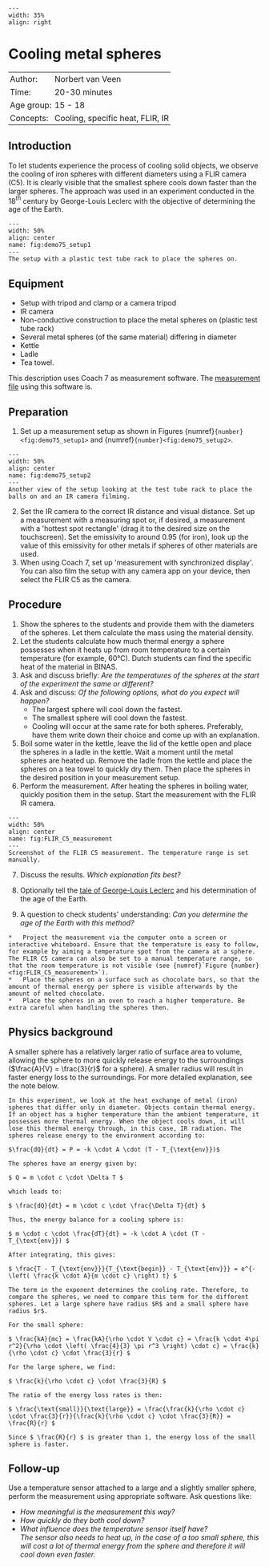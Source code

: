 ```{figure} ../../figures/checked.png
---
width: 35%
align: right
```

# Cooling metal spheres

<table style="width: 100%; border-collapse: collapse; border: none;">
    <tr style="background-color: var(--background-color);">  
        <td style="text-align: left; padding: 3px; border: none; color: var(--text-color)">Author:</td>
        <td style="text-align: left; padding: 3px; border: none; color: var(--text-color)">Norbert van Veen</td>
    </tr>
    <tr style="background-color: var(--background-color);"> 
        <td style="text-align: left; padding: 3px; border: none; color: var(--text-color)">Time:</td>
        <td style="text-align: left; padding: 3px; border: none; color: var(--text-color)">20-30 minutes</td>
    </tr>
    <tr style="background-color: var(--background-color);"> 
        <td style="text-align: left; padding: 3px; border: none; color: var(--text-color)">Age group:</td>
        <td style="text-align: left; padding: 3px; border: none; color: var(--text-color)">15 - 18</td>
    </tr>
    <tr style="background-color: var(--background-color);"> 
        <td style="text-align: left; padding: 3px; border: none; color: var(--text-color)">Concepts:</td>
        <td style="text-align: left; padding: 3px; border: none; color: var(--text-color)">Cooling, specific heat, FLIR, IR</td>
    </tr>
</table>

## Introduction
To let students experience the process of cooling solid objects, we observe the cooling of iron spheres with different diameters using a FLIR camera (C5). It is clearly visible that the smallest sphere cools down faster than the larger spheres. The approach was used in an experiment conducted in the 18$^{th}$ century by George-Louis Leclerc with the objective of determining the age of the Earth.

```{figure} demo75_figure1.jpeg
---
width: 50%
align: center
name: fig:demo75_setup1
---
The setup with a plastic test tube rack to place the spheres on.
```

## Equipment
- Setup with tripod and clamp or a camera tripod
- IR camera
- Non-conductive construction to place the metal spheres on (plastic test tube rack)
- Several metal spheres (of the same material) differing in diameter
- Kettle
- Ladle
- Tea towel.

This description uses Coach 7 as measurement software. The [measurement file](./demo75coach.cma7) using this software is.

## Preparation
1. Set up a measurement setup as shown in Figures {numref}`{number}<fig:demo75_setup1>` and {numref}`{number}<fig:demo75_setup2>`.

```{figure} demo75_figure3.jpeg
---
width: 50%
align: center
name: fig:demo75_setup2
---
Another view of the setup looking at the test tube rack to place the balls on and an IR camera filming.
```
2. Set the IR camera to the correct IR distance and visual distance. Set up a measurement with a measuring spot or, if desired, a measurement with a 'hottest spot rectangle' (drag it to the desired size on the touchscreen). Set the emissivity to around 0.95 (for iron), look up the value of this emissivity for other metals if spheres of other materials are used.
3. When using Coach 7, set up 'measurement with synchronized display'. You can also film the setup with any camera app on your device, then select the FLIR C5 as the camera.

## Procedure
1. Show the spheres to the students and provide them with the diameters of the spheres. Let them calculate the mass using the material density.
2. Let the students calculate how much thermal energy a sphere possesses when it heats up from room temperature to a certain temperature (for example, 60°C). Dutch students can find the specific heat of the material in BINAS.
3. Ask and discuss briefly: *Are the temperatures of the spheres at the start of the experiment the same or different?*
4. Ask and discuss: *Of the following options, what do you expect will happen?* 
    - The largest sphere will cool down the fastest.
    - The smallest sphere will cool down the fastest.
    - Cooling will occur at the same rate for both spheres.
    Preferably, have them write down their choice and come up with an explanation.
5. Boil some water in the kettle, leave the lid of the kettle open and place the spheres in a ladle in the kettle. Wait a moment until the metal spheres are heated up. Remove the ladle from the kettle and place the spheres on a tea towel to quickly dry them. Then place the spheres in the desired position in your measurement setup.
6. Perform the measurement. After heating the spheres in boiling water, quickly position them in the setup. Start the measurement with the FLIR IR camera.

```{figure} demo75_figure2.jpg
---
width: 50%
align: center
name: fig:FLIR_C5_measurement
---
Screenshot of the FLIR C5 measurement. The temperature range is set manually.
```

7. Discuss the results. *Which explanation fits best?*
8. Optionally tell the <a href="https://www.geolsoc.org.uk/Geoscientist/Archive/April-2018/Buffon-the-geologist" target="_blank">tale of George-Louis Leclerc</a> and his determination of the age of the Earth.

9. A question to check students' understanding: *Can you determine the age of the Earth with this method?*

```{tip}
*	Project the measurement via the computer onto a screen or interactive whiteboard. Ensure that the temperature is easy to follow, for example by aiming a temperature spot from the camera at a sphere. The FLIR C5 camera can also be set to a manual temperature range, so that the room temperature is not visible (see {numref}`Figure {number} <fig:FLIR_C5_measurement>`).
*	Place the spheres on a surface such as chocolate bars, so that the amount of thermal energy per sphere is visible afterwards by the amount of melted chocolate.
*	Place the spheres in an oven to reach a higher temperature. Be extra careful when handling the spheres then.
```


## Physics background
A smaller sphere has a relatively larger ratio of surface area to volume, allowing the sphere to more quickly release energy to the surroundings ($\frac{A}{V} = \frac{3}{r}$ for a sphere). A smaller radius will result in faster energy loss to the surroundings. For more detailed explanation, see the note below.

```{note}
In this experiment, we look at the heat exchange of metal (iron) spheres that differ only in diameter. Objects contain thermal energy. If an object has a higher temperature than the ambient temperature, it possesses more thermal energy. When the object cools down, it will lose this thermal energy through, in this case, IR radiation. The spheres release energy to the environment according to:

$\frac{dQ}{dt} = P = -k \cdot A \cdot (T - T_{\text{env}})$

The spheres have an energy given by:

$ Q = m \cdot c \cdot \Delta T $

which leads to:

$ \frac{dQ}{dt} = m \cdot c \cdot \frac{\Delta T}{dt} $

Thus, the energy balance for a cooling sphere is:

$ m \cdot c \cdot \frac{dT}{dt} = -k \cdot A \cdot (T - T_{\text{env}}) $

After integrating, this gives:

$ \frac{T - T_{\text{env}}}{T_{\text{begin}} - T_{\text{env}}} = e^{-\left( \frac{k \cdot A}{m \cdot c} \right) t} $

The term in the exponent determines the cooling rate. Therefore, to compare the spheres, we need to compare this term for the different spheres. Let a large sphere have radius $R$ and a small sphere have radius $r$.

For the small sphere:

$ \frac{kA}{mc} = \frac{kA}{\rho \cdot V \cdot c} = \frac{k \cdot 4\pi r^2}{\rho \cdot \left( \frac{4}{3} \pi r^3 \right) \cdot c} = \frac{k}{\rho \cdot c} \cdot \frac{3}{r} $

For the large sphere, we find:

$ \frac{k}{\rho \cdot c} \cdot \frac{3}{R} $

The ratio of the energy loss rates is then:

$ \frac{\text{small}}{\text{large}} = \frac{\frac{k}{\rho \cdot c} \cdot \frac{3}{r}}{\frac{k}{\rho \cdot c} \cdot \frac{3}{R}} = \frac{R}{r} $

Since $ \frac{R}{r} $ is greater than 1, the energy loss of the small sphere is faster.
```

## Follow-up
Use a temperature sensor attached to a large and a slightly smaller sphere, perform the measurement using appropriate software. Ask questions like:
* *How meaningful is the measurement this way?*
* *How quickly do they both cool down?* 
* *What influence does the temperature sensor itself have?* <br>
*The sensor also needs to heat up, in the case of a too small sphere, this will cost a lot of thermal energy from the sphere and therefore it will cool down even faster.*

